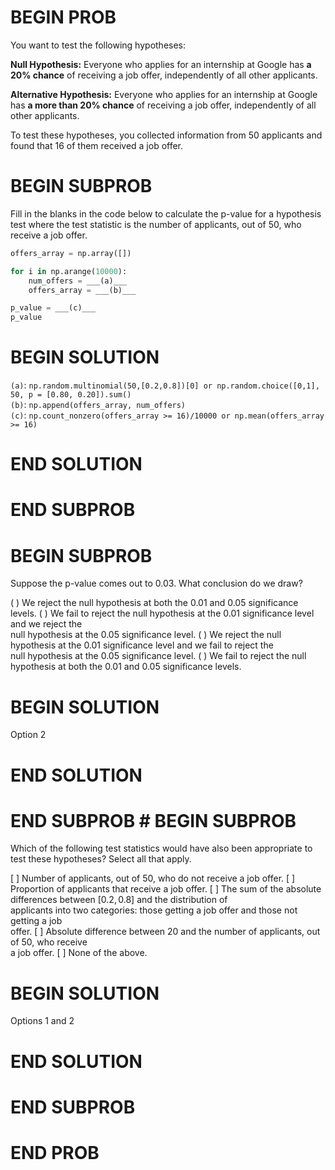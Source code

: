 # BEGIN PROB

You want to test the following hypotheses:

**Null Hypothesis:** Everyone who applies for an internship at Google
has **a 20% chance** of receiving a job offer, independently of all
other applicants.

**Alternative Hypothesis:** Everyone who applies for an internship at
Google has **a more than 20% chance** of receiving a job offer,
independently of all other applicants.

To test these hypotheses, you collected information from $50$ applicants
and found that $16$ of them received a job offer.

# BEGIN SUBPROB

Fill in the blanks in the code below to calculate the p-value for a
hypothesis test where the test statistic is the number of applicants,
out of $50$, who receive a job offer.
```py
offers_array = np.array([])

for i in np.arange(10000):
    num_offers = ___(a)___
    offers_array = ___(b)___

p_value = ___(c)___
p_value
```

# BEGIN SOLUTION
`(a)`: `np.random.multinomial(50,[0.2,0.8])[0] or np.random.choice([0,1], 50, p = [0.80, 0.20]).sum()`\
`(b)`: `np.append(offers_array, num_offers)`\
`(c)`: `np.count_nonzero(offers_array >= 16)/10000 or np.mean(offers_array >= 16)`
# END SOLUTION

# END SUBPROB

# BEGIN SUBPROB

Suppose the p-value comes out to $0.03$. What conclusion do we draw?

( ) We reject the null hypothesis at both the $0.01$ and $0.05$
significance levels.
( ) We fail to reject the null hypothesis at the $0.01$ significance
level and we reject the\
null hypothesis at the $0.05$ significance level.
( ) We reject the null hypothesis at the $0.01$ significance level and
we fail to reject the\
null hypothesis at the $0.05$ significance level.
( ) We fail to reject the null hypothesis at both the $0.01$ and $0.05$
significance levels.

# BEGIN SOLUTION
Option 2
# END SOLUTION

# END SUBPROB # BEGIN SUBPROB

Which of the following test statistics would have also been appropriate
to test these hypotheses? Select all that apply.

[ ] Number of applicants, out of $50$, who do not receive a job offer.
[ ] Proportion of applicants that receive a job offer.
[ ] The sum of the absolute differences between $[0.2, 0.8]$ and the
distribution of\
applicants into two categories: those getting a job offer and those not
getting a job\
offer.
[ ] Absolute difference between $20$ and the number of applicants, out
of $50$, who receive\
a job offer.
[ ] None of the above.

# BEGIN SOLUTION
Options 1 and 2
# END SOLUTION

# END SUBPROB

# END PROB